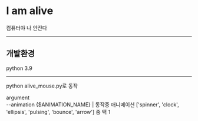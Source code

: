 # I am alive

컴퓨터야 나 안잔다

---

## 개발환경
python 3.9

---

python alive_mouse.py로 동작

argument  
--animation {$ANIMATION_NAME} | 동작중 애니메이션 ['spinner', 'clock', 'ellipsis', 'pulsing', 'bounce', 'arrow'] 중 택 1
